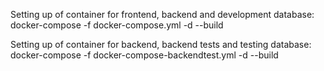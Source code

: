Setting up of container for frontend, backend and development database:
docker-compose -f docker-compose.yml -d --build

Setting up of container for backend, backend tests and testing database:
docker-compose -f docker-compose-backendtest.yml -d --build
